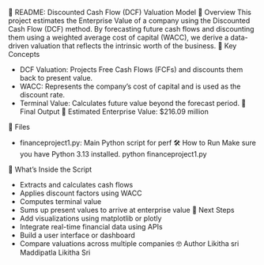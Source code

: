 🧾 README: Discounted Cash Flow (DCF) Valuation Model
📌 Overview
This project estimates the Enterprise Value of a company using the Discounted Cash Flow (DCF) method. By forecasting future cash flows and discounting them using a weighted average cost of capital (WACC), we derive a data-driven valuation that reflects the intrinsic worth of the business.
🧠 Key Concepts
- DCF Valuation: Projects Free Cash Flows (FCFs) and discounts them back to present value.
- WACC: Represents the company’s cost of capital and is used as the discount rate.
- Terminal Value: Calculates future value beyond the forecast period.
🧮 Final Output
📢 Estimated Enterprise Value: $216.09 million

📂 Files
- financeproject1.py: Main Python script for perf
🛠️ How to Run
Make sure you have Python 3.13 installed.
python financeproject1.py


🔎 What’s Inside the Script
- Extracts and calculates cash flows
- Applies discount factors using WACC
- Computes terminal value
- Sums up present values to arrive at enterprise value
🚀 Next Steps
- Add visualizations using matplotlib or plotly
- Integrate real-time financial data using APIs
- Build a user interface or dashboard
- Compare valuations across multiple companies
🤓 Author
Likitha sri Maddipatla
Likitha Sri

